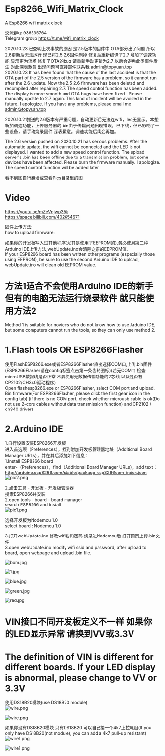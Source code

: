 # Esp8266_Wifi_Matrix_Clock
A Esp8266 wifi matrix clock 

交流群q:   936535764   
Telegram group https://t.me/wifi_matrix_clock   

2020.10.23 已查明上次事故的原因 是2.5版本的固件中 OTA部分出了问题 所以2.6更新后无法运行 现已将2.5 2.6固件删掉 修复后重新编译了2.7 增加了调速功能 显示更为流畅 修复了OTA的bug 请重新手动更新为2.7 以后会避免此类事件发生 对此深表歉意  出现问题可直接邮件联系我 admin@topyuan.top  
2020.10.23 It has been found that the cause of the last accident is that the OTA part of the 2.5 version of the firmware has a problem, so it cannot run after the 2.6 update. Now the 2.5 2.6 firmware has been deleted and recompiled after repairing 2.7. The speed control function has been added. The display is more smooth and OTA bugs have been fixed . Please manually update to 2.7 again. This kind of incident will be avoided in the future. I apologize. If you have any problems, please email me   admin@topyuan.top



2020.10.21推送的2.6版本有严重问题，自动更新后无法连wifi，led无显示。本想新加调速功能，上传服务器的.bin由于传输问题出现错误，已下线，但已影响了一些设备，请手动烧录固件 深表歉意。调速功能后续会再加。    


The 2.6 version pushed on 2020.10.21 has serious problems. After the automatic update, the wifi cannot be connected and the LED is not displayed.  I wanted to add a new speed control function. The upload server's .bin has been offline due to a transmission problem, but some devices have been affected. Please burn the firmware manually. I apologize.  The speed control function will be added later.   


看不到图自行翻墙或查看Pics目录里的图  

# Video  
https://youtu.be/mZeVnjwp35k  
https://space.bilibili.com/402654671  

固件上传方法:   
how to upload firmware:  

如果你的开发板写入过其他程序(尤其是使用了EEPROM的),务必使用第二种Arduino IDE上传方法,webUpdate.ino会清除之前的EEPROM值.  
If your ESP8266 board has been written other programs (especially those using EEPROM), be sure to use the second Arduino IDE to upload, webUpdate.ino will clean old EEPROM value.  

#  方法1适合不会使用Arduino IDE的新手 但有的电脑无法运行烧录软件 就只能使用方法2
Method 1 is suitable for novices who do not know how to use Arduino IDE, but some computers cannot run the tools, so they can only use method 2.  

#  1.Flash tools   OR   ESP8266Flasher

使用FlashESP8266.exe或者ESP8266Flasher直接选择COM口,上传.bin固件(ESP8266Flasher请在config标签点击第一条齿轮图标)(若无COM口 检查microUSB数据线是否正常 不要使用无数据传输功能的2芯线 以及是否有CP2102/CH340驱动程序)   
Open flashesp8266.exe or ESP8266Flasher, select COM port and upload. Bin firmware(For ESP8266Flasher, please click the first gear icon in the config tab) (if there is no COM port, check whether microusb cable is ok(Do not use 2-core cables without data transmission function) and CP2102 / ch340 driver)  


#  2.Arduino IDE
1.自行设置安装ESP8266开发板  
进入首选项（Preferences），找到附加开发板管理器地址（Additional Board Manager URLs），并在其后添加如下信息：  
1.Install ESP8266 board  
enter-（Preferences），find（Additional Board Manager URLs），add text：  
http://arduino.esp8266.com/stable/package_esp8266com_index.json   
![pic2.png](https://i.loli.net/2020/05/08/tlLTqHzFaPwCYUu.png)

2.点击工具 - 开发板 - 开发板管理器  
搜索ESP8266并安装  
2.open tools - board - board manager    
search ESP8266 and install  
![pic1.png](https://i.loli.net/2020/05/08/mNBRfaV4S8sb37I.png)  

选择开发板为Nodemcu 1.0  
select board : Nodemcu 1.0  

3.打开webUpdate.ino 修改wifi名和密码 烧录进Nodemcu后 打开网页上传.bin文件   
3.open webUpdate.ino modify wifi ssid and password,  after upload to board, open webpage and upload .bin file.     



![bom.jpg](https://github.com/yuan910715/Esp8266_Wifi_Matrix_Clock/blob/master/Pics/bom.jpg?raw=true)

![1.jpg](https://github.com/yuan910715/Esp8266_Wifi_Matrix_Clock/blob/master/Pics/1.jpg?raw=true)

![blue.jpg](https://github.com/yuan910715/Esp8266_Wifi_Matrix_Clock/blob/master/Pics/blue.jpg?raw=true)

![green.jpg](https://github.com/yuan910715/Esp8266_Wifi_Matrix_Clock/blob/master/Pics/green.jpg?raw=true)

![red.jpg](https://github.com/yuan910715/Esp8266_Wifi_Matrix_Clock/blob/master/Pics/red.jpg?raw=true)

# VIN接口不同开发板定义不一样 如果你的LED显示异常 请换到VV或3.3V  
# The definition of VIN is different for different boards. If your LED display is abnormal, please change to VV or 3.3V    
使用DS18B20模块(use DS18B20 module)  
![wire.png](https://github.com/yuan910715/Esp8266_Wifi_Matrix_Clock/blob/master/Pics/wire.png?raw=true)

![wire.png](http://www.topyuan.top/matrix/wire.png)

如果你没有DS18B20模块 只有DS18B20 可以自己接一个4k7上拉电阻(If you only have DS18B20(not module), you can add a 4k7 pull-up resistant)  
![wire1.png](https://github.com/yuan910715/Esp8266_Wifi_Matrix_Clock/blob/master/Pics/wire1.png?raw=true)

![wire1.png](http://www.topyuan.top/matrix/wire1.png)
